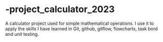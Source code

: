 # -project_calculator_2023
A calculator project used for simple mathematical operations. I use it to apply the skills I have learned in Git, github, gitflow, flowcharts, task bord and unit testing.
